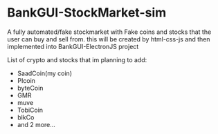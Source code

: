 # BankGUI-StockMarket-sim
A fully automated/fake stockmarket with Fake coins and stocks that the user can buy and sell from.
this will be created by html-css-js and then implemented into BankGUI-ElectronJS project

List of crypto and stocks that im planning to add:
- SaadCoin(my coin)
- PIcoin
- byteCoin
- GMR
- muve
- TobiCoin
- blkCo
- and 2 more...
